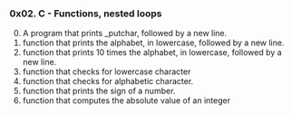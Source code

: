 ### 0x02. C - Functions, nested loops
0. A program that prints _putchar, followed by a new line.
1. function that prints the alphabet, in lowercase, followed by a new line.
2. function that prints 10 times the alphabet, in lowercase, followed by a new line.
3. function that checks for lowercase character
4. function that checks for alphabetic character.
5. function that prints the sign of a number.
6. function that computes the absolute value of an integer
